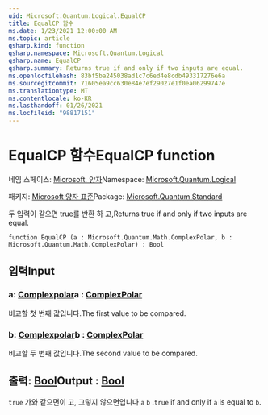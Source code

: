 ```yaml
---
uid: Microsoft.Quantum.Logical.EqualCP
title: EqualCP 함수
ms.date: 1/23/2021 12:00:00 AM
ms.topic: article
qsharp.kind: function
qsharp.namespace: Microsoft.Quantum.Logical
qsharp.name: EqualCP
qsharp.summary: Returns true if and only if two inputs are equal.
ms.openlocfilehash: 83bf5ba245038ad1c7c6ed4e8cdb493317276e6a
ms.sourcegitcommit: 71605ea9cc630e84e7ef29027e1f0ea06299747e
ms.translationtype: MT
ms.contentlocale: ko-KR
ms.lasthandoff: 01/26/2021
ms.locfileid: "98817151"
---
```

# <a name="equalcp-function"></a><span data-ttu-id="4cd8d-102">EqualCP 함수</span><span class="sxs-lookup"><span data-stu-id="4cd8d-102">EqualCP function</span></span>

<span data-ttu-id="4cd8d-103">네임 스페이스: [Microsoft. 양자](xref:Microsoft.Quantum.Logical)</span><span class="sxs-lookup"><span data-stu-id="4cd8d-103">Namespace: [Microsoft.Quantum.Logical](xref:Microsoft.Quantum.Logical)</span></span>

<span data-ttu-id="4cd8d-104">패키지: [Microsoft 양자 표준](https://nuget.org/packages/Microsoft.Quantum.Standard)</span><span class="sxs-lookup"><span data-stu-id="4cd8d-104">Package: [Microsoft.Quantum.Standard](https://nuget.org/packages/Microsoft.Quantum.Standard)</span></span>


<span data-ttu-id="4cd8d-105">두 입력이 같으면 true를 반환 하 고,</span><span class="sxs-lookup"><span data-stu-id="4cd8d-105">Returns true if and only if two inputs are equal.</span></span>

```qsharp
function EqualCP (a : Microsoft.Quantum.Math.ComplexPolar, b : Microsoft.Quantum.Math.ComplexPolar) : Bool
```


## <a name="input"></a><span data-ttu-id="4cd8d-106">입력</span><span class="sxs-lookup"><span data-stu-id="4cd8d-106">Input</span></span>

### <a name="a--complexpolar"></a><span data-ttu-id="4cd8d-107">a: [Complexpolar](xref:Microsoft.Quantum.Math.ComplexPolar)</span><span class="sxs-lookup"><span data-stu-id="4cd8d-107">a : [ComplexPolar](xref:Microsoft.Quantum.Math.ComplexPolar)</span></span>

<span data-ttu-id="4cd8d-108">비교할 첫 번째 값입니다.</span><span class="sxs-lookup"><span data-stu-id="4cd8d-108">The first value to be compared.</span></span>


### <a name="b--complexpolar"></a><span data-ttu-id="4cd8d-109">b: [Complexpolar](xref:Microsoft.Quantum.Math.ComplexPolar)</span><span class="sxs-lookup"><span data-stu-id="4cd8d-109">b : [ComplexPolar](xref:Microsoft.Quantum.Math.ComplexPolar)</span></span>

<span data-ttu-id="4cd8d-110">비교할 두 번째 값입니다.</span><span class="sxs-lookup"><span data-stu-id="4cd8d-110">The second value to be compared.</span></span>



## <a name="output--bool"></a><span data-ttu-id="4cd8d-111">출력: [Bool](xref:microsoft.quantum.lang-ref.bool)</span><span class="sxs-lookup"><span data-stu-id="4cd8d-111">Output : [Bool](xref:microsoft.quantum.lang-ref.bool)</span></span>

<span data-ttu-id="4cd8d-112">`true` 가와 같으면이 고, 그렇지 않으면입니다 `a` `b` .</span><span class="sxs-lookup"><span data-stu-id="4cd8d-112">`true` if and only if `a` is equal to `b`.</span></span>